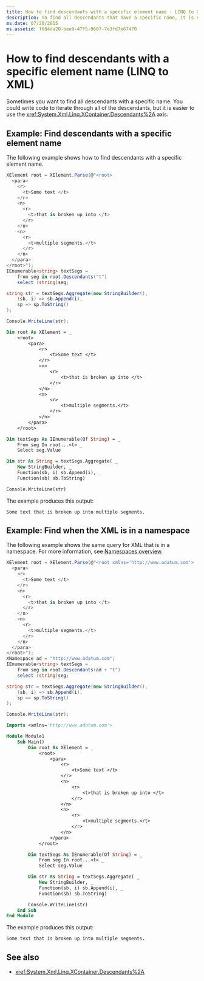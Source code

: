 ```yaml
---
title: How to find descendants with a specific element name - LINQ to XML
description: To find all descendants that have a specific name, it is easier to use XContainer.Descendants than to iterate through all the descendants.
ms.date: 07/20/2015
ms.assetid: f684da20-bee9-47f5-9607-7e3fd7e67470
---
```


# How to find descendants with a specific element name (LINQ to XML)

Sometimes you want to find all descendants with a specific name. You could write code to iterate through all of the descendants, but it is easier to use the <xref:System.Xml.Linq.XContainer.Descendants%2A> axis.

## Example: Find descendants with a specific element name

The following example shows how to find descendants with a specific element name.

```csharp
XElement root = XElement.Parse(@"<root>
  <para>
    <r>
      <t>Some text </t>
    </r>
    <n>
      <r>
        <t>that is broken up into </t>
      </r>
    </n>
    <n>
      <r>
        <t>multiple segments.</t>
      </r>
    </n>
  </para>
</root>");
IEnumerable<string> textSegs =
    from seg in root.Descendants("t")
    select (string)seg;

string str = textSegs.Aggregate(new StringBuilder(),
    (sb, i) => sb.Append(i),
    sp => sp.ToString()
);

Console.WriteLine(str);
```

```vb
Dim root As XElement = _
    <root>
        <para>
            <r>
                <t>Some text </t>
            </r>
            <n>
                <r>
                    <t>that is broken up into </t>
                </r>
            </n>
            <n>
                <r>
                    <t>multiple segments.</t>
                </r>
            </n>
        </para>
    </root>

Dim textSegs As IEnumerable(Of String) = _
    From seg In root...<t> _
    Select seg.Value

Dim str As String = textSegs.Aggregate( _
    New StringBuilder, _
    Function(sb, i) sb.Append(i), _
    Function(sb) sb.ToString)

Console.WriteLine(str)
```

The example produces this output:

```output
Some text that is broken up into multiple segments.
```

## Example: Find when the XML is in a namespace

The following example shows the same query for XML that is in a namespace. For more information, see [Namespaces overview](namespaces-overview.md).

```csharp
XElement root = XElement.Parse(@"<root xmlns='http://www.adatum.com'>
  <para>
    <r>
      <t>Some text </t>
    </r>
    <n>
      <r>
        <t>that is broken up into </t>
      </r>
    </n>
    <n>
      <r>
        <t>multiple segments.</t>
      </r>
    </n>
  </para>
</root>");
XNamespace ad = "http://www.adatum.com";
IEnumerable<string> textSegs =
    from seg in root.Descendants(ad + "t")
    select (string)seg;

string str = textSegs.Aggregate(new StringBuilder(),
    (sb, i) => sb.Append(i),
    sp => sp.ToString()
);

Console.WriteLine(str);
```

```vb
Imports <xmlns='http://www.adatum.com'>

Module Module1
    Sub Main()
        Dim root As XElement = _
            <root>
                <para>
                    <r>
                        <t>Some text </t>
                    </r>
                    <n>
                        <r>
                            <t>that is broken up into </t>
                        </r>
                    </n>
                    <n>
                        <r>
                            <t>multiple segments.</t>
                        </r>
                    </n>
                </para>
            </root>

        Dim textSegs As IEnumerable(Of String) = _
            From seg In root...<t> _
            Select seg.Value

        Dim str As String = textSegs.Aggregate( _
            New StringBuilder, _
            Function(sb, i) sb.Append(i), _
            Function(sb) sb.ToString)

        Console.WriteLine(str)
    End Sub
End Module
```

The example produces this output:

```output
Some text that is broken up into multiple segments.
```

## See also

- <xref:System.Xml.Linq.XContainer.Descendants%2A>
